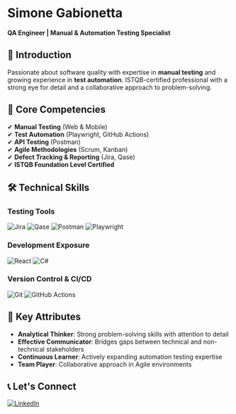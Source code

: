 # Simone Gabionetta  
**QA Engineer | Manual & Automation Testing Specialist**  

## 👋 Introduction  
Passionate about software quality with expertise in **manual testing** and growing experience in **test automation**. ISTQB-certified professional with a strong eye for detail and a collaborative approach to problem-solving.  

## 🔹 Core Competencies  
✔ **Manual Testing** (Web & Mobile)  
✔ **Test Automation** (Playwright, GitHub Actions)  
✔ **API Testing** (Postman)  
✔ **Agile Methodologies** (Scrum, Kanban)  
✔ **Defect Tracking & Reporting** (Jira, Qase)  
✔ **ISTQB Foundation Level Certified**  

## 🛠️ Technical Skills  
### Testing Tools  
![Jira](https://img.shields.io/badge/Jira-0052CC?style=flat&logo=jira&logoColor=white)
![Qase](https://img.shields.io/badge/Qase-0056FF?style=flat)
![Postman](https://img.shields.io/badge/Postman-FF6C37?style=flat&logo=postman&logoColor=white)
![Playwright](https://img.shields.io/badge/Playwright-2EAD33?style=flat&logo=playwright&logoColor=white)

### Development Exposure  
![React](https://img.shields.io/badge/React-61DAFB?style=flat&logo=react&logoColor=white)
![C#](https://img.shields.io/badge/C%23-239120?style=flat&logo=c-sharp&logoColor=white)

### Version Control & CI/CD  
![Git](https://img.shields.io/badge/Git-F05032?style=flat&logo=git&logoColor=white)
![GitHub Actions](https://img.shields.io/badge/GitHub_Actions-2088FF?style=flat&logo=github-actions&logoColor=white)

## 📌 Key Attributes  
- **Analytical Thinker**: Strong problem-solving skills with attention to detail  
- **Effective Communicator**: Bridges gaps between technical and non-technical stakeholders  
- **Continuous Learner**: Actively expanding automation testing expertise  
- **Team Player**: Collaborative approach in Agile environments  

## 📞 Let's Connect  
[![LinkedIn](https://img.shields.io/badge/LinkedIn-Connect-0077B5?style=for-the-badge&logo=linkedin&logoColor=white)](https://www.linkedin.com/in/smgabionetta/)
